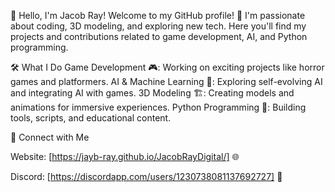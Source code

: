 👋 Hello, I'm Jacob Ray!
Welcome to my GitHub profile! 🚀 I'm passionate about coding, 3D modeling, and exploring new tech. Here you'll find my projects and contributions related to game development, AI, and Python programming.

🛠️ What I Do
Game Development 🎮: Working on exciting projects like horror games and platformers.
AI & Machine Learning 🤖: Exploring self-evolving AI and integrating AI with games.
3D Modeling 🏗️: Creating models and animations for immersive experiences.
Python Programming 🐍: Building tools, scripts, and educational content.

🔗 Connect with Me

Website: [https://jayb-ray.github.io/JacobRayDigital/] 🌐

Discord: [https://discordapp.com/users/1230738081137692727] 💬
